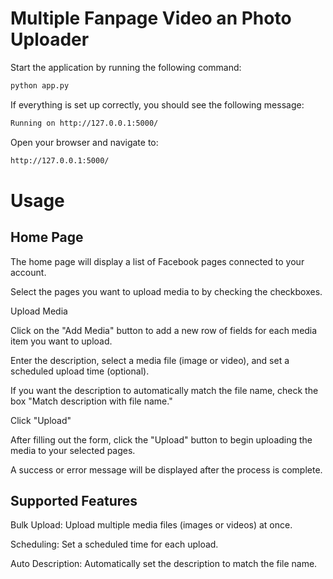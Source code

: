 # Multiple Fanpage Video an Photo Uploader

Start the application by running the following command:
```sh
python app.py
```
If everything is set up correctly, you should see the following message:
```sh
Running on http://127.0.0.1:5000/
```
Open your browser and navigate to:
```sh
http://127.0.0.1:5000/ 
```

# Usage
## Home Page
The home page will display a list of Facebook pages connected to your account.

Select the pages you want to upload media to by checking the checkboxes.

Upload Media

Click on the "Add Media" button to add a new row of fields for each media item you want to upload.

Enter the description, select a media file (image or video), and set a scheduled upload time (optional).

If you want the description to automatically match the file name, check the box "Match description with file name."

Click "Upload"

After filling out the form, click the "Upload" button to begin uploading the media to your selected pages.

A success or error message will be displayed after the process is complete.

## Supported Features
Bulk Upload: Upload multiple media files (images or videos) at once.

Scheduling: Set a scheduled time for each upload.

Auto Description: Automatically set the description to match the file name.
